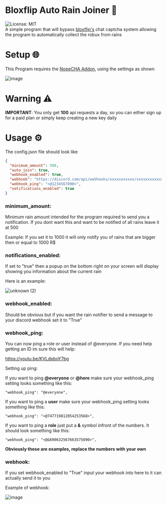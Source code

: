 # Bloxflip Auto Rain Joiner 🤖

![License: MIT](https://img.shields.io/badge/License-MIT-yellow.svg)<br>
A simple program that will bypass [bloxflip's](https://bloxflip.com) chat captcha system allowing the program to automatically collect the robux from rains

# Setup 🌐

This Program requires the [NopeCHA Addon](https://chrome.google.com/webstore/detail/nopecha-captcha-solver/dknlfmjaanfblgfdfebhijalfmhmjjjo), using the settings as shown

![image](https://user-images.githubusercontent.com/78031685/200986272-2227615e-df45-4689-b37d-2731130137c7.png) <br>

# Warning ⚠

**IMPORTANT**: You only get **100** api requests a day, so you can either sign up for a paid plan or simply keep creating a new key daily

# Usage ⚙

The config.json file should look like

```json
{
  "minimum_amount": 500,
  "auto_join": true,
  "webhook_enabled": true,
  "webhook": "https://discord.com/api/webhooks/xxxxxxxxxxx/xxxxxxxxxxxxxxxxxxxxx",
  "webhook_ping": "<@1234567890>",
  "notifications_enabled": true
}
```

### minimum_amount:

Minimum rain amount intended for the program required to send you a notification. If you dont want this and want to be notified of all rains leave it at 500

Example: If you set it to 1000 it will only notify you of rains that are bigger then or equal to 1000 R$

### notifications_enabled:

If set to "true" then a popup on the bottom right on your screen will display showing you information about the current rain

Here is an example:

![unknown (2)](https://user-images.githubusercontent.com/79641603/161392482-74abad64-d724-466a-8c7a-2f6d87acf3c6.png)

### webhook_enabled:

Should be obvious but if you want the rain notifier to send a message to your discord webhook set it to "True"

### webhook_ping:

You can now ping a role or user instead of @everyone. If you need help getting an ID im sure this will help:

https://youtu.be/KVLdpboY7bg

Setting up ping:

If you want to ping **@everyone** or **@here** make sure your webhook_ping setting looks something like this:

```
"webhook_ping": "@everyone",
```

If you want to ping a **user** make sure your webhook_ping setting looks something like this:

```
"webhook_ping": "<@747719812054253568>",
```

If you want to ping a **role** just put a **&** symbol infront of the numbers. It should look something like this:

```
"webhook_ping": "<@&690632567663575090>",
```

**Obviously these are examples, replace the numbers with your own**

### webhook:

If you set webhook_enabled to "True" input your webhook into here to it can actually send it to you

Example of webhook:

![image](https://user-images.githubusercontent.com/79641603/161392598-616dda5d-adb5-4ff4-9b60-d46ea8581128.png)
